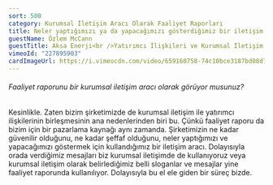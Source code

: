 ```yaml
---
sort: 500
category: Kurumsal İletişim Aracı Olarak Faaliyet Raporları
title: Neler yaptığımızı ya da yapacağımızı gösterdiğimiz bir iletişim aracı.
guestName: Özlem McCann
guestTitle: Aksa Enerji<br />Yatırımcı İlişkileri ve Kurumsal İletişim Eski Direktörü
vimeoId: "227895903"
cardImageUrl: https://i.vimeocdn.com/video/659160758-74c10bce3187bd08d736b48abb0323da8e8501b8219d0c6e8bec67464a6d07a9-d.jpg?mw=535&mh=301
---
```


###### Faaliyet raporunu bir kurumsal iletişim aracı olarak görüyor musunuz?

Kesinlikle. Zaten bizim şirketimizde de kurumsal iletişim ile yatırımcı ilişkilerinin birleşmesinin ana nedenlerinden biri bu. Çünkü faaliyet raporu da bizim için bir pazarlama kaynağı aynı zamanda. Şirketimizin ne kadar güvenilir olduğunu, ne kadar şeffaf olduğunu, neler yaptığımızı ve yapacağımızı göstermek için kullandığımız bir iletişim aracı. Dolayısıyla orada verdiğimiz mesajları biz kurumsal iletişimde de kullanıyoruz veya kurumsal iletişim olarak belirlediğimiz belli sloganlar ve mesajlar yine faaliyet raporunda kullanılıyor. Dolayısıyla bu el ele giden bir süreç bizde.
